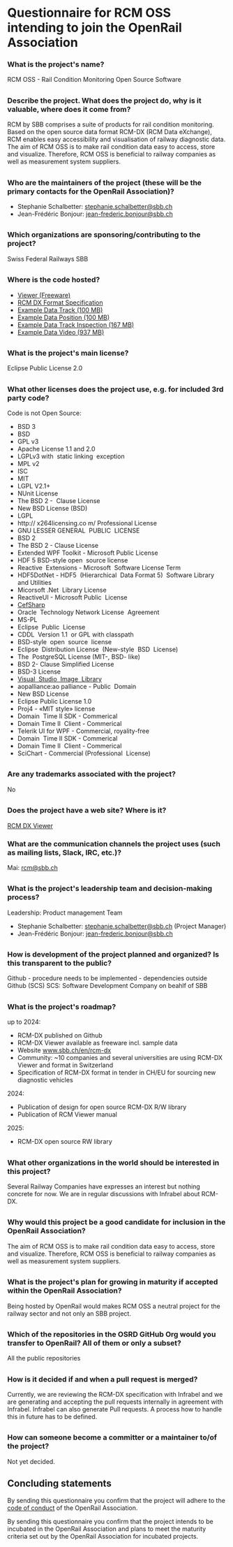# Questionnaire for RCM OSS intending to join the OpenRail Association
### What is the project's name?
RCM OSS - Rail Condition Monitoring Open Source Software
##
### Describe the project. What does the project do, why is it valuable, where does it come from?
RCM by SBB comprises a suite of products for rail condition monitoring. Based on the open source data format RCM-DX (RCM Data eXchange), RCM enables easy accessibility and visualisation of railway diagnostic data.
The aim of RCM OSS is to make rail condition data easy to access, store and visualize. Therefore, RCM OSS is beneficial to railway companies as well as measurement system suppliers.
##
### Who are the maintainers of the project (these will be the primary contacts for the OpenRail Association)?
* Stephanie Schalbetter: stephanie.schalbetter@sbb.ch
* Jean-Frédéric Bonjour: jean-frederic.bonjour@sbb.ch
##
### Which organizations are sponsoring/contributing to the project?
Swiss Federal Railways SBB
##
### Where is the code hosted?
* [Viewer (Freeware)](https://github.com/SchweizerischeBundesbahnen/rcm-dx/releases)
* [RCM DX Format Specification](https://github.com/SchweizerischeBundesbahnen/rcm-dx)
* [Example Data Track (100 MB)](https://sbb-wcms-big-files-server-prod.s3.eu-central-1.amazonaws.com/RCM-DX_Files/20220428-114946_DFZ00_TGMS_v003_created-20220429-065432.rcmdx)
* [Example Data Position (100 MB)](https://sbb-wcms-big-files-server-prod.s3.eu-central-1.amazonaws.com/RCM-DX_Files/20220428-114946_DFZ00_TLS_v001_created-20220429-065432.rcmdx)
* [Example Data Track Inspection (167 MB)](https://sbb-wcms-big-files-server-prod.s3.eu-central-1.amazonaws.com/RCM-DX_Files/20220428-114946_DFZ00_TSIMS-RAW-COMP_v001_created-20220429-065432.rcmdx)
* [Example Data Video (937 MB)](https://sbb-wcms-big-files-server-prod.s3.eu-central-1.amazonaws.com/RCM-DX_Files/20220428-114946_DFZ00_TVS_v001_created-20220429-065432.rcmdx)
##
### What is the project's main license?
Eclipse Public License 2.0
##
### What other licenses does the project use, e.g. for included 3rd party code?
Code is not Open Source:
* BSD 3
* BSD
* GPL v3
* Apache License 1.1 and 2.0
* LGPLv3 with  static linking  exception
* MPL v2
* ISC
* MIT
* LGPL V2.1+
* NUnit License
* The BSD 2 -  Clause License
* New BSD License (BSD)
* LGPL
* http:// x264licensing.co m/ Professional License
* GNU LESSER GENERAL  PUBLIC  LICENSE
* BSD 2
* The BSD 2 - Clause License
* Extended WPF Toolkit - Microsoft Public License
* HDF 5 BSD-style open  source license
* Reactive  Extensions - Microsoft  Software License Term
* HDF5DotNet - HDF5  (Hierarchical  Data Format 5)  Software Library  and Utilities
* Micorsoft .Net  Library License
* ReactiveUI - Microsoft Public  License
* [CefSharp](https://raw.githubusercontent.com/cefsharp/CefSharp/master/LICENSE)
* Oracle  Technology Network License  Agreement
* MS-PL
* Eclipse  Public  License
* CDDL  Version 1.1  or GPL with classpath
* BSD-style  open  source  license
* Eclipse  Distribution License  (New-style  BSD  License)
* The  PostgreSQL License (MIT-, BSD- like)
* BSD 2- Clause Simplified License
* BSD-3 License
* [Visual  Studio  Image  Library](http://download.microsoft.com/download/0/6/0/0607D8EA-9BB7-440B-A36A-A24EB8C9C67E/Visual%20Studio%202013%20Image%20Library%20EULA.docx)
* aopalliance:ao palliance - Public  Domain
* New BSD License
* Eclipse Public License 1.0
* Proj4 - «MIT style» license
* Domain  Time II SDK - Commerical
* Domain Time II  Client - Commerical
* Telerik UI for WPF - Commercial, royality-free
* Domain  Time II SDK - Commerical
* Domain Time II  Client - Commerical
* SciChart - Commercial (Professional  License)
##
### Are any trademarks associated with the project?
No
##
### Does the project have a web site? Where is it?
[RCM DX Viewer](https://bahninfrastruktur.sbb.ch/de/produkte-dienstleistungen/bahninformatiksysteme/anlagenmanagement/rail-condition-monitoring.html)
### What are the communication channels the project uses (such as mailing lists, Slack, IRC, etc.)?
Mai: rcm@sbb.ch
##
### What is the project's leadership team and decision-making process?
Leadership: Product management Team
* Stephanie Schalbetter: stephanie.schalbetter@sbb.ch (Project Manager)
* Jean-Frédéric Bonjour: jean-frederic.bonjour@sbb.ch
##
### How is development of the project planned and organized? Is this transparent to the public?
Github - procedure needs to be implemented - dependencies outside Github (SCS) SCS: Software Development Company on beahlf of SBB
##
### What is the project's roadmap?
up to 2024:
* RCM-DX published on Github
* RCM-DX Viewer available as freeware incl. sample data
* Website www.sbb.ch/en/rcm-dx
* Community: ~10 companies and several universities are using RCM-DX Viewer and format in Switzerland
* Specification of RCM-DX format in tender in CH/EU for sourcing new diagnostic vehicles  <br>

2024:
* Publication of design for open source RCM-DX R/W library
* Publication of RCM Viewer manual<br>

2025:
* RCM-DX open source RW library
##
### What other organizations in the world should be interested in this project?
Several Railway Companies have expresses an interest but nothing concrete for now. We are in regular discussions with Infrabel about RCM-DX.
##
### Why would this project be a good candidate for inclusion in the OpenRail Association?
The aim of RCM OSS is to make rail condition data easy to access, store and visualize. Therefore, RCM OSS is beneficial to railway companies as well as measurement system suppliers.
##
### What is the project's plan for growing in maturity if accepted within the OpenRail Association?
Being hosted by OpenRail would makes RCM OSS a neutral project for the railway sector and not only an SBB project.
##
### Which of the repositories in the OSRD GitHub Org would you transfer to OpenRail? All of them or only a subset?
All the public repositories
##
### How is it decided if and when a pull request is merged?
Currently, we are reviewing the RCM-DX specification with Infrabel and we are generating and accepting the pull requests internally in agreement with Infrabel. Infrabel can also generate Pull requests. A process how to handle this in future has to be defined.
##
### How can someone become a committer or a maintainer to/of the project?
Not yet decided.
##
## Concluding statements

By sending this questionnaire you confirm that the project will adhere to the [code of conduct](CODE_OF_CONDUCT.md) of the OpenRail Association.

By sending this questionnaire you confirm that the project intends to be incubated in the OpenRail Association and plans to meet the maturity criteria set out by the OpenRail Association for incubated projects.
